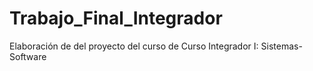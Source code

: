 # Trabajo_Final_Integrador
Elaboración de  del proyecto del curso de Curso Integrador I: Sistemas- Software
